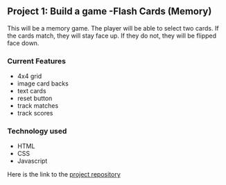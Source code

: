 ## Project 1: Build a game -Flash Cards (Memory)

This will be a memory game. The player will be able to select two cards. If the cards match, they will stay face up. If they do not, they will be flipped face down.

### Current Features
* 4x4 grid
* image card backs
* text cards
* reset button
* track matches
* track scores

### Technology used
* HTML
* CSS
* Javascript

Here is the link to the [project repository](https://github.com/nealpoppe/Project-1)